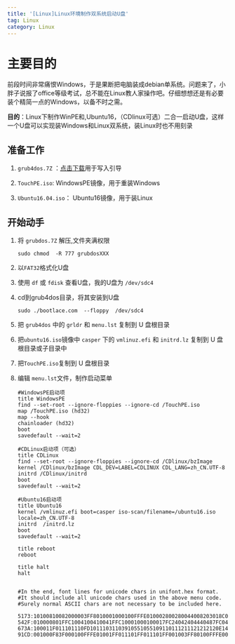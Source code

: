 ```yaml
---
title: '[Linux]Linux环境制作双系统启动U盘'
tag: Linux
category: Linux
---
```



# 主要目的

前段时间非常痛恨Windows，于是果断把电脑装成debian单系统。问题来了，小胖子说报了office等级考试，总不能在Linux教人家操作吧。仔细想想还是有必要装个精简一点的Windows，以备不时之需。

**目的**：Linux下制作WinPE和,Ubuntu16，（CDlinux可选）二合一启动U盘，这样一个U盘可以实现装Windows和Linux双系统，装Linux时也不用刻录


## 准备工作

1. `grub4dos.7Z` ：[点击下载](http://grub4dos.chenall.net/downloads/grub4dos-0.4.6a-2017-06-25/)用于写入引导

2. `TouchPE.iso`:  WindowsPE镜像，用于重装Windows

3. `Ubuntu16.04.iso`： Ubuntu16镜像，用于装Linux

## 开始动手

1. 将 `grubdos.7Z` 解压,文件夹满权限
	```
	sudo chmod  -R 777 grubdosXXX
	```
2. 以`FAT32`格式化U盘
3. 使用 `df` 或 `fdisk` 查看U盘，我的U盘为 `/dev/sdc4`
4. cd到grub4dos目录，将其安装到U盘
	```
	sudo ./bootlace.com  --floppy  /dev/sdc4
	```
5. 把 `grub4dos` 中的 `grldr` 和 `menu.lst` 复制到 U 盘根目录
6. 把`ubuntu16.iso`镜像中 `casper` 下的 `vmlinuz.efi` 和 `initrd.lz` 复制到 U 盘根目录或子目录中
7. 把`TouchPE.iso`复制到 U 盘根目录
8. 编辑 `menu.lst`文件，制作启动菜单

	```
	#WindowsPE启动项
	title WindowsPE
	find --set-root --ignore-floppies --ignore-cd /TouchPE.iso
	map /TouchPE.iso (hd32)
	map --hook
	chainloader (hd32)
	boot
	savedefault --wait=2

	#CDLinux启动项（可选）
	title CDLinux
	find --set-root --ignore-floppies --ignore-cd /CDlinux/bzImage
	kernel /CDlinux/bzImage CDL_DEV=LABEL=CDLINUX CDL_LANG=zh_CN.UTF-8
	initrd /CDlinux/initrd
	boot
	savedefault --wait=2

	#Ubuntu16启动项
	title Ubuntu16
	kernel /vmlinuz.efi boot=casper iso-scan/filename=/ubuntu16.iso locale=zh_CN.UTF-8
	initrd  /initrd.lz
	boot
	savedefault --wait=2

	title reboot 
	reboot

	title halt 
	halt


	#In the end, font lines for unicode chars in unifont.hex format.
	#It should include all unicode chars used in the above menu code.
	#Surely normal ASCII chars are not necessary to be included here.

	5173:10100810082000003FF8010001000100FFFE010002800280044008203018C006
	542F:010000801FFC1004100410041FFC10001000100017FC24042404440487FC0404
	673A:100011F011101110FD10111031103910551055109110111211121212120E1400
	91CD:001000F83F000100FFFE01001FF011101FF011101FF001003FF80100FFFE0000

	```





